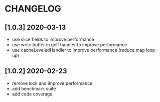 # CHANGELOG

## [1.0.3] 2020-03-13
- use slice fields to improve performance
- use write buffer in gelf handler to improve performance
- use cacheLeveledHandler to improve performance (reduce map loop up)

## [1.0.2] 2020-02-23
- remove lock and improve performance
- add benchmark suite
- add code coverage